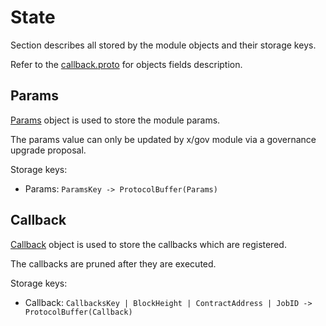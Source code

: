 # State

Section describes all stored by the module objects and their storage keys.

Refer to the [callback.proto](../../../proto/rollapp/callback/v1/callback.proto) for objects fields description.

## Params

[Params](../../../proto/rollapp/callback/v1/callback.proto#L38) object is used to store the module params.

The params value can only be updated by x/gov module via a governance upgrade proposal.

Storage keys:

* Params: `ParamsKey -> ProtocolBuffer(Params)`

## Callback

[Callback](../../../proto/rollapp/callback/v1/callback.proto#L12) object is used to store the callbacks which are registered.

The callbacks are pruned after they are executed.

Storage keys:

* Callback: `CallbacksKey | BlockHeight | ContractAddress | JobID -> ProtocolBuffer(Callback)`
